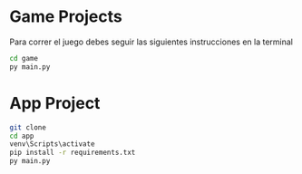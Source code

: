 # Game Projects

Para correr el juego debes seguir las siguientes instrucciones en la terminal

```sh
cd game
py main.py
```


# App Project

```sh
git clone
cd app
venv\Scripts\activate
pip install -r requirements.txt
py main.py
```

